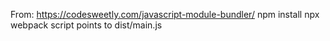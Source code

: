 From:  https://codesweetly.com/javascript-module-bundler/
npm install
npx webpack
script points to dist/main.js
